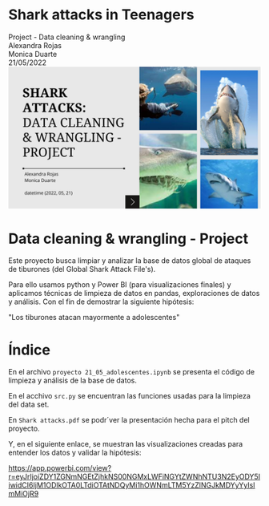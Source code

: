 # Shark attacks in Teenagers
Project - Data cleaning &amp; wrangling \
Alexandra Rojas\
Monica Duarte\
21/05/2022\
![cover](shark_cover.png)


# Data cleaning & wrangling - Project 

Este proyecto busca limpiar y analizar la base de datos global de ataques de tiburones (del Global Shark Attack File's). 

Para ello usamos python y Power BI (para visualizaciones finales) y aplicamos técnicas de limpieza de datos en pandas, exploraciones de datos y análisis.
Con el fin de demostrar la siguiente hipótesis:

"Los tiburones atacan mayormente a adolescentes"

# Índice

En el archivo `proyecto 21_05_adolescentes.ipynb` se presenta el código de limpieza y análisis de la base de datos.

En el acchivo `src.py` se encuentran las funciones usadas para la limpieza del data set.

En `Shark attacks.pdf` se podr´ver la presentación hecha para el pitch del proyecto.  

Y, en el siguiente enlace, se muestran las visualizaciones creadas para entender los datos y validar la hipótesis: 

https://app.powerbi.com/view?r=eyJrIjoiZDY1ZGNmNGEtZjhkNS00NGMxLWFiNGYtZWNhNTU3N2EyODY5IiwidCI6IjM1ODlkOTA0LTdiOTAtNDQyMi1hOWNmLTM5YzZlNGJkMDYyYyIsImMiOjR9
